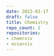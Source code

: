 ```yaml
---
date: 2022-03-17
draft: false
title: Chemistry
repo_count: 2
repositories:
- chemrxiv
- ecsarxiv
---
```




